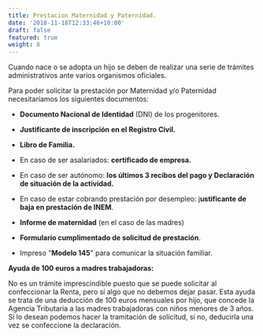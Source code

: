 ```yaml
---
title: Prestacion Maternidad y Paternidad.
date: '2018-11-18T12:33:46+10:00'
draft: false
featured: true
weight: 8
---
```

Cuando nace o se adopta un hijo se deben de realizar una serie de trámites administrativos ante varios organismos oficiales.

Para poder solicitar la prestación por Maternidad y/o Paternidad necesitaríamos los siguientes documentos:

*   **Documento Nacional de Identidad** (DNI) de los progenitores.

*   **Justificante de inscripción en el Registro Civil.**

*   **Libro de Familia.**

*   En caso de ser asalariados: **certificado de empresa.**

*   En caso de ser autónomo: **los últimos 3 recibos del pago y Declaración de situación de la actividad.**

*   En caso de estar cobrando prestación por desempleo: j**ustificante de baja en prestación de INEM**.

*   **Informe de maternidad** (en el caso de las madres)

*   **Formulario cumplimentado de solicitud de prestación**.

*   Impreso "**Modelo 145**" para comunicar la situación familiar.

**Ayuda de 100 euros a madres trabajadoras:**

No es un trámite imprescindible puesto que se puede solicitar al confeccionar la Renta, pero sí algo que no debemos dejar pasar. Esta ayuda se trata de una deducción de 100 euros mensuales por hijo, que concede la Agencia Tributaria a las madres trabajadoras con niños menores de 3 años. Si lo desean podemos hacer la tramitación de solicitud, si no, deducirla una vez se confeccione la declaración.
